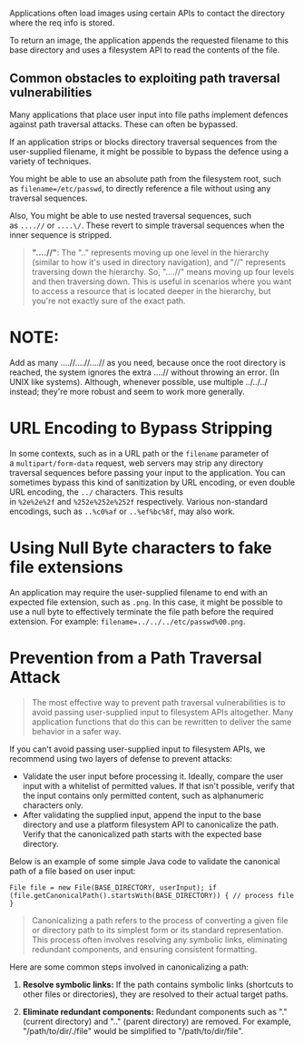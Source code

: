 
Applications often load images using certain APIs to contact the directory where the req info is stored.

To return an image, the application appends the requested filename to this base directory and uses a filesystem API to read the contents of the file.

## Common obstacles to exploiting path traversal vulnerabilities

Many applications that place user input into file paths implement defences against path traversal attacks. These can often be bypassed.

If an application strips or blocks directory traversal sequences from the user-supplied filename, it might be possible to bypass the defence using a variety of techniques.

You might be able to use an absolute path from the filesystem root, such as `filename=/etc/passwd`, to directly reference a file without using any traversal sequences.

Also, You might be able to use nested traversal sequences, such as `....//` or `....\/`. These revert to simple traversal sequences when the inner sequence is stripped.

> **"....//"**: The ".." represents moving up one level in the hierarchy (similar to how it's used in directory navigation), and "//" represents traversing down the hierarchy. So, "....//" means moving up four levels and then traversing down. This is useful in scenarios where you want to access a resource that is located deeper in the hierarchy, but you're not exactly sure of the exact path.

# NOTE:
Add as many ....//....//....// as you need, because once the root directory is reached, the system ignores the extra ....// without throwing an error. (In UNIX like systems). Although, whenever possible, use multiple ../../../ instead; they're more robust and seem to work more generally.


# URL Encoding to Bypass Stripping

In some contexts, such as in a URL path or the `filename` parameter of a `multipart/form-data` request, web servers may strip any directory traversal sequences before passing your input to the application. You can sometimes bypass this kind of sanitization by URL encoding, or even double URL encoding, the `../` characters. This results in `%2e%2e%2f` and `%252e%252e%252f` respectively. Various non-standard encodings, such as `..%c0%af` or `..%ef%bc%8f`, may also work.

# Using Null Byte characters to fake file extensions

An application may require the user-supplied filename to end with an expected file extension, such as `.png`. In this case, it might be possible to use a null byte to effectively terminate the file path before the required extension. For example: `filename=../../../etc/passwd%00.png`.

# Prevention from a Path Traversal Attack

> The most effective way to prevent path traversal vulnerabilities is to avoid passing user-supplied input to filesystem APIs altogether. Many application functions that do this can be rewritten to deliver the same behavior in a safer way.

If you can't avoid passing user-supplied input to filesystem APIs, we recommend using two layers of defense to prevent attacks:

- Validate the user input before processing it. Ideally, compare the user input with a whitelist of permitted values. If that isn't possible, verify that the input contains only permitted content, such as alphanumeric characters only.
- After validating the supplied input, append the input to the base directory and use a platform filesystem API to canonicalize the path. Verify that the canonicalized path starts with the expected base directory.

Below is an example of some simple Java code to validate the canonical path of a file based on user input:

`File file = new File(BASE_DIRECTORY, userInput); if (file.getCanonicalPath().startsWith(BASE_DIRECTORY)) { // process file }`


> Canonicalizing a path refers to the process of converting a given file or directory path to its simplest form or its standard representation. This process often involves resolving any symbolic links, eliminating redundant components, and ensuring consistent formatting.

Here are some common steps involved in canonicalizing a path:

1. **Resolve symbolic links:** If the path contains symbolic links (shortcuts to other files or directories), they are resolved to their actual target paths.
    
2. **Eliminate redundant components:** Redundant components such as "." (current directory) and ".." (parent directory) are removed. For example, "/path/to/dir/./file" would be simplified to "/path/to/dir/file".

